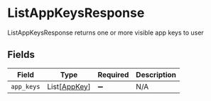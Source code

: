 # ListAppKeysResponse

ListAppKeysResponse returns one or more visible app keys to user


## Fields

| Field                                         | Type                                          | Required                                      | Description                                   |
| --------------------------------------------- | --------------------------------------------- | --------------------------------------------- | --------------------------------------------- |
| `app_keys`                                    | List[[AppKey](../../models/shared/appkey.md)] | :heavy_minus_sign:                            | N/A                                           |